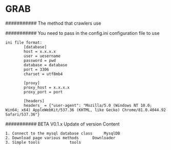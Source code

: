 GRAB
===========================

########### The method that crawlers use


########### 
You need to pass in the config.ini configuration file to use

    ini file format:    
            [database]
            host = x.x.x.x
            user = uesername
            password = pwd
            database = database
            port = 3306
            charset = utf8mb4
    
            [proxy]
            proxy_host = x.x.x.x
            proxy_port = port
            
            [headers]
            headers_ = {"user-agent": "Mozilla/5.0 (Windows NT 10.0; Win64; x64) AppleWebKit/537.36 (KHTML, like Gecko) Chrome/81.0.4044.92 Safari/537.36"}



########### BETA V0.1.x Update of version Content

    1. Connect to the mysql database class     MysqlDB
    2. Download page various methods      Downloader
    3. Simple tools             tools